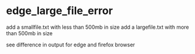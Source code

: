 # edge_large_file_error

add a smallfile.txt with less than 500mb in size
add a largefile.txt with more than 500mb in size

see difference in output for edge and firefox browser
